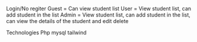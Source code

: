 Login/No regiter
Guest = Can view student list
User = View student list, can add student in the list
Admin = View student list, can add student in the list, can view the details of the student and edit delete

Technologies
Php
mysql
tailwind


